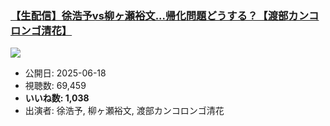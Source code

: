 ### [【生配信】徐浩予vs柳ヶ瀬裕文...帰化問題どうする？【渡部カンコロンゴ清花】](https://www.youtube.com/watch?v=ANsP4Ndwe5c)
[![](https://img.youtube.com/vi/ANsP4Ndwe5c/sddefault.jpg)](https://www.youtube.com/watch?v=ANsP4Ndwe5c)
-   公開日: 2025-06-18
-   視聴数: 69,459
-   **いいね数: 1,038**
-   出演者: 徐浩予, 柳ヶ瀬裕文, 渡部カンコロンゴ清花
